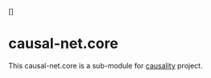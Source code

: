 []
# causal-net.core 

This causal-net.core is a sub-module for [causality](https://red-gold.github.io/causality-docs/) project.
